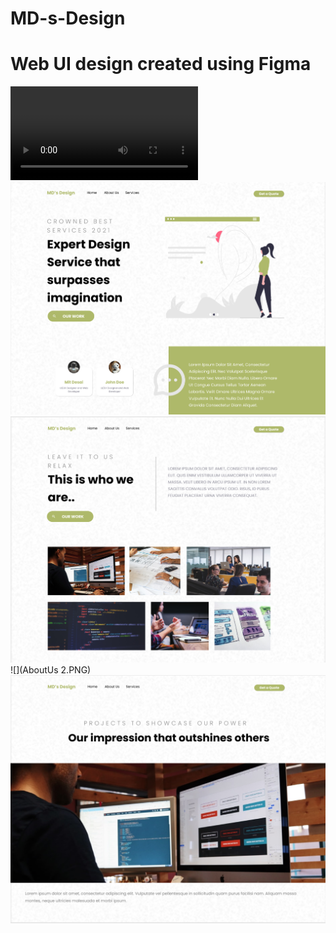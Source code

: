 # MD-s-Design

# Web UI design created using Figma 

![](Md'sDesign.MP4)
![](homePage.PNG)
![](AboutUs.PNG)
![](AboutUs 2.PNG)
![](project.PNG)


